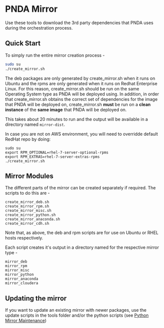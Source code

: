 # PNDA Mirror 
Use these tools to download the 3rd party dependencies that PNDA uses during the orchestration process. 

## Quick Start

To simply run the entire mirror creation process -

```sh
sudo su
./create_mirror.sh
```

The deb packages are only generated by create_mirror.sh when it runs on Ubuntu and the rpms are only generated when it runs on Redhat Enterprise Linux. For this reason, create_mirror.sh should be run on the same Operating System type as PNDA will be deployed using. In addition, in order that create_mirror.sh obtains the correct set of dependencies for the image that PNDA will be deployed on, create_mirror.sh **must** be run on a **clean instance** of the **same image** that PNDA will be deployed on.

This takes about 20 minutes to run and the output will be available in a directory named ```mirror-dist```.

In case you are not on AWS environment, you will need to overridde default RedHat repo by doing:

```
sudo su
export RPM_OPTIONAL=rhel-7-server-optional-rpms
export RPM_EXTRAS=rhel-7-server-extras-rpms
./create_mirror.sh
```

## Mirror Modules

The different parts of the mirror can be created separately if required. The scripts to do this are -

```
create_mirror_deb.sh
create_mirror_rpm.sh
create_mirror_misc.sh
create_mirror_python.sh
create_mirror_anaconda.sh
create_mirror_cdh.sh
```

Note that, as above, the deb and rpm scripts are for use on Ubuntu or RHEL hosts respectively.

Each script creates it's output in a directory named for the respective mirror type -

```
mirror_deb
mirror_rpm
mirror_misc
mirror_python
mirror_anaconda
mirror_cloudera
```

## Updating the mirror

If you want to update an existing mirror with newer packages, use the update scripts in the tools folder and/or the python scripts (see [Python Mirror Maintenance](docs/PYTHON_ADVANCED.md))